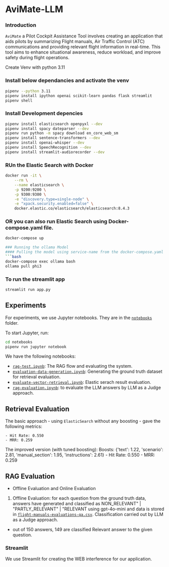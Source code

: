 # AviMate-LLM

### Introduction

```AviMate``` a Pilot Cockpit Assistance Tool involves creating an application that aids pilots by summarizing Flight manuals, Air Traffic Control (ATC) communications and providing relevant flight information in real-time. This tool aims to enhance situational awareness, reduce workload, and improve safety during flight operations.


Create Venv with python 3.11

### Install below dependancies and activate the venv
```bash
pipenv --python 3.11
pipenv install ipython openai scikit-learn pandas flask streamlit
pipenv shell
```

### Install Development depencies
```bash
pipenv install elasticsearch openpyxl --dev
pipenv install spacy dateparser --dev
pipenv run python -m spacy download en_core_web_sm
pipenv install sentence-transformers --dev
pipenv install openai-whisper --dev
pipenv install SpeechRecognition --dev
pipenv install streamlit-audiorecorder --dev
```

### RUn the Elastic Search with Docker
```bash
docker run -it \
    --rm \
    --name elasticsearch \
    -p 9200:9200 \
    -p 9300:9300 \
    -e "discovery.type=single-node" \
    -e "xpack.security.enabled=false" \
    docker.elastic.co/elasticsearch/elasticsearch:8.4.3
```
### OR you can also run Elastic Search using Docker-compose.yaml file.
```bash
docker-compose up

### Running the ollama Model
#### Pulling the model using service-name from the docker-compose.yaml file
```bash
docker-compose exec ollama bash
ollama pull phi3
```

### To run the streamlit app
```bash
streamlit run app.py
```

## Experiments

For experiments, we use Jupyter notebooks.
They are in the [`notebooks`](notebooks/) folder.

To start Jupyter, run:

```bash
cd notebooks
pipenv run jupyter notebook
```

We have the following notebooks:

- [`rag-test.ipynb`](notebooks/rag-test.ipynb): The RAG flow and evaluating the system.
- [`evaluation-data-generation.ipynb`](notebooks/evaluation-data-generation.ipynb): Generating the ground truth dataset for retrieval evaluation.
- [`evaluate-vector-retrieval.ipynb`](notebooks/evaluate-vector-retrieval.ipynb): Elastic serach result evaluation.
- [`rag-evaluation.ipynb`](notebooks/rag-evaluatation.ipynb): to evaluate the LLM answers by LLM as a Judge approach.



## Retrieval Evaluation

The basic approach - using `ElasticSearch` without any boosting - gave the following metrics:

    - Hit Rate: 0.550
    - MRR: 0.259

The improved version (with tuned boosting): Boosts: {'text': 1.22, 'scenario': 2.81, 'manual_section': 1.95, 'instructions': 2.61}
    - Hit Rate: 0.550
    - MRR: 0.259


## RAG Evaluation
* Offline Evaluation and Online Evaluation
1. Offline Evaluation: for each question from the ground truth data, answers have generated and classified as NON_RELEVANT" | "PARTLY_RELEVANT" | "RELEVANT using gpt-4o-mini and data is stored in [`flight-manuals-evaluations-qa.csv`](data/flight-manuals-evaluations-qa.csv). Classification carried out by LLM as a Judge approach.
 - out of 150 answers, 149 are classified Relevant answer to the given question.

### Streamlit

We use Streamlit for creating the WEB interference for our application. 




